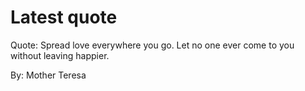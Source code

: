 # Latest quote 

Quote: Spread love everywhere you go. Let no one ever come to you without leaving happier. 

By: Mother Teresa